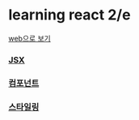 # learning react 2/e
[web으로 보기](http://skyred.cloud/learning-react/)  
### [JSX](react-01-JSX.html)  
### [컴포넌트](react-02-component.html)  
### [스타일링](react-03-style.html)  

